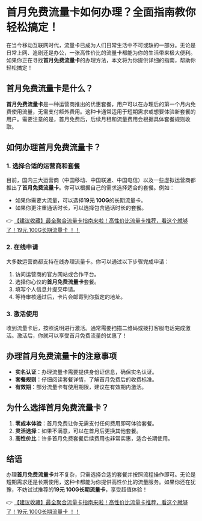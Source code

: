 # 首月免费流量卡如何办理？全面指南教你轻松搞定！

在当今移动互联网时代，流量卡已成为人们日常生活中不可或缺的一部分。无论是日常上网、追剧还是办公，一张高性价比的流量卡都能为你的生活带来极大便利。如果你正在寻找**首月免费流量卡**的办理方法，本文将为你提供详细的指南，帮助你轻松搞定！

## 首月免费流量卡是什么？

**首月免费流量卡**是一种运营商推出的优惠套餐，用户可以在办理后的第一个月内免费使用流量，无需支付额外费用。这种卡通常适用于短期需求或想要体验新套餐的用户。需要注意的是，首月免费后，后续月租和流量费用会根据具体套餐规则收取。

## 如何办理首月免费流量卡？

### 1. 选择合适的运营商和套餐
目前，国内三大运营商（中国移动、中国联通、中国电信）以及一些虚拟运营商都推出了**首月免费流量卡**。你可以根据自己的需求选择适合的套餐。例如：
- 如果你需要大流量，可以选择**19元 100G**的长期流量卡。
- 如果你更注重通话时长，可以选择包含通话时长的套餐。

👉 [【建议收藏】最全聚合流量卡指南来啦！高性价比流量卡推荐，看这个就够了！19元 100G长期流量卡 ！！](https://bit.ly/Liuliangka)

### 2. 在线申请
大多数运营商都支持在线办理流量卡。你可以通过以下步骤完成申请：
1. 访问运营商的官方网站或合作平台。
2. 选择你心仪的**首月免费流量卡**套餐。
3. 填写个人信息并提交申请。
4. 等待审核通过后，卡片会邮寄到你指定的地址。

### 3. 激活使用
收到流量卡后，按照说明进行激活。通常需要扫描二维码或拨打客服电话完成激活。激活后，你就可以享受首月免费流量的优惠了！

## 办理首月免费流量卡的注意事项
- **实名认证**：办理流量卡需要提供身份证信息，确保实名认证。
- **套餐规则**：仔细阅读套餐详情，了解首月免费后的收费标准。
- **有效期**：部分流量卡有使用期限，建议在有效期内激活。

## 为什么选择首月免费流量卡？
1. **零成本体验**：首月免费让你无需支付任何费用即可体验套餐。
2. **灵活选择**：如果不满意，可以在首月后更换其他套餐。
3. **高性价比**：许多首月免费套餐后续费用也非常实惠，适合长期使用。

## 结语
办理**首月免费流量卡**并不复杂，只需选择合适的套餐并按照流程操作即可。无论是短期需求还是长期使用，这种卡都能为你提供高性价比的流量服务。如果你还在犹豫，不妨试试推荐的**19元 100G长期流量卡**，享受超值体验！

👉 [【建议收藏】最全聚合流量卡指南来啦！高性价比流量卡推荐，看这个就够了！19元 100G长期流量卡 ！！](https://bit.ly/Liuliangka)